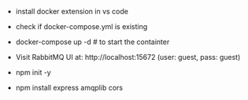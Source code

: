 - install docker extension in vs code
- check if docker-compose.yml is existing
- docker-compose up -d     # to start the containter
- Visit RabbitMQ UI at: http://localhost:15672 (user: guest, pass: guest)


- npm init -y
- npm install express amqplib cors